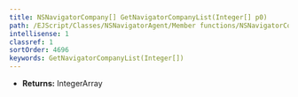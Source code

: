 ```yaml
---
title: NSNavigatorCompany[] GetNavigatorCompanyList(Integer[] p0)
path: /EJScript/Classes/NSNavigatorAgent/Member functions/NSNavigatorCompany[] GetNavigatorCompanyList(Integer[] p_0)
intellisense: 1
classref: 1
sortOrder: 4696
keywords: GetNavigatorCompanyList(Integer[])
---
```



* **Returns:** IntegerArray


